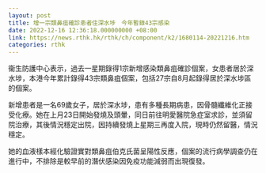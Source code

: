 ```yaml
---
layout: post
title: 增一宗類鼻疽確診患者住深水埗　今年暫錄43宗感染
date: 2022-12-16 12:36:18.000000000 +08:00
link: https://news.rthk.hk/rthk/ch/component/k2/1680114-20221216.htm
categories: rthk
---
```


衞生防護中心表示，過去一星期錄得1宗新增感染類鼻疽確診個案，女患者居於深水埗，本港今年累計錄得43宗類鼻疽個案，包括27宗自8月起錄得居於深水埗區的個案。

新增患者是一名69歲女子，居於深水埗，患有多種長期病患，因骨髓纖維化正接受化療。她在上月23日開始發燒及頭暈，同日前往明愛醫院急症室求診，並須留院治療，其後情況穩定出院，因持續發燒上星期三再度入院，現時仍然留醫，情況穩定。

她的血液樣本經化驗證實對類鼻疽伯克氏菌呈陽性反應，個案的流行病學調查仍在進行中，不排除是較早前的潛伏感染因免疫功能減弱而出現復發。
